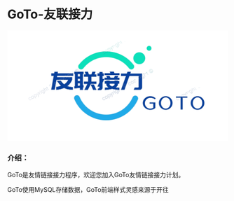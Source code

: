 # GoTo-友联接力

![GoTologo](help/Screenshot_20221107_205939%20(1).png)

### 介绍：

GoTo是友情链接接力程序，欢迎您加入GoTo友情链接接力计划。

GoTo使用MySQL存储数据，GoTo前端样式灵感来源于开往